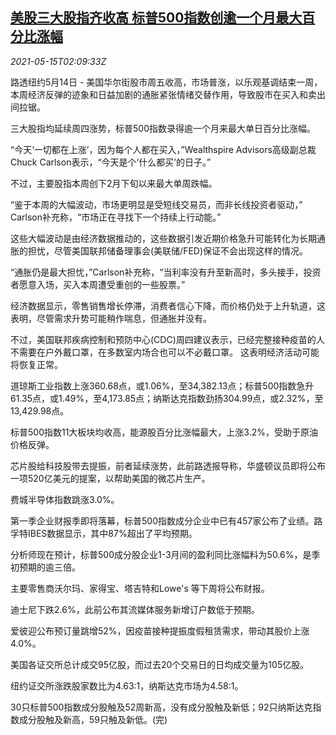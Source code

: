 <!--1621045864000-->
[美股三大股指齐收高 标普500指数创逾一个月最大百分比涨幅](https://cn.reuters.com/article/us-stocks-economy-inflation-0515-idCNKBS2CW01X)
------

<div><i>2021-05-15T02:09:33Z</i></div><p>路透纽约5月14日 - 美国华尔街股市周五收高，市场普涨，以乐观基调结束一周，本周经济反弹的迹象和日益加剧的通胀紧张情绪交替作用，导致股市在买入和卖出间拉锯。</p><p>三大股指均延续周四涨势，标普500指数录得逾一个月来最大单日百分比涨幅。</p><p>“今天‘一切都在上涨’，因为每个人都在买入，”Wealthspire Advisors高级副总裁Chuck Carlson表示，“今天是个‘什么都买’的日子。”</p><p>不过，主要股指本周创下2月下旬以来最大单周跌幅。</p><p>“鉴于本周的大幅波动，市场更明显是受短线交易员，而非长线投资者驱动，” Carlson补充称，“市场正在寻找下一个持续上行动能。”</p><p>这些大幅波动是由经济数据推动的，这些数据引发近期价格急升可能转化为长期通胀的担忧，尽管美国联邦储备理事会(美联储/FED)保证不会出现这样的情况。</p><p>“通胀仍是最大担忧，”Carlson补充称，“当利率没有升至新高时，多头接手，投资者愿意入场，买入本周遭受重创的一些股票。”</p><p>经济数据显示，零售销售增长停滞，消费者信心下降，而价格仍处于上升轨道，这表明，尽管需求升势可能稍作喘息，但通胀并没有。</p><p>不过，美国联邦疾病控制和预防中心(CDC)周四建议表示，已经完整接种疫苗的人不需要在户外戴口罩，在多数室内场合也可以不必戴口罩。 这表明经济活动可能将恢复正常。</p><p>道琼斯工业指数上涨360.68点，或1.06%，至34,382.13点；标普500指数急升61.35点，或1.49%，至4,173.85点；纳斯达克指数劲扬304.99点，或2.32%，至13,429.98点。</p><p>标普500指数11大板块均收高，能源股百分比涨幅最大，上涨3.2%，受助于原油价格反弹。</p><p>芯片股给科技股带去提振，前者延续涨势，此前路透报导称，华盛顿议员即将公布一项520亿美元的提案，以帮助美国的微芯片生产。</p><p>费城半导体指数跳涨3.0%。</p><p>第一季企业财报季即将落幕，标普500指数成分企业中已有457家公布了业绩。路孚特IBES数据显示，其中87%超出了平均预期。</p><p>分析师现在预计，标普500成分股企业1-3月间的盈利同比涨幅料为50.6%，是季初预期的逾三倍。</p><p>主要零售商沃尔玛、家得宝、塔吉特和Lowe's 等下周将公布财报。</p><p>迪士尼下跌2.6%，此前公布其流媒体服务新增订户数低于预期。</p><p>爱彼迎公布预订量跳增52%，因疫苗接种提振度假租赁需求，带动其股价上涨4.0%。</p><p>美国各证交所总计成交95亿股，而过去20个交易日的日均成交量为105亿股。</p><p>纽约证交所涨跌股家数比为4.63:1，纳斯达克市场为4.58:1。</p><p>30只标普500指数成分股触及52周新高，没有成分股触及新低；92只纳斯达克指数成分股触及新高，59只触及新低。(完)</p>
